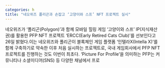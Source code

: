 ```yaml
---
categories: h
title: "네오위즈 폴리곤과 손잡고 ‘고양이와 스프’ NFT 프로젝트 실시"
---
```

네오위즈가 ‘폴리곤(Polygon)’과 함께 모바일 힐링 게임 ‘고양이와 스프’ IP(지식재산권)를 활용한 PFP NFT 프로젝트 ‘ERCC(Early Retired Cats Club)’를 선보인다고 26일 밝혔다.이는 네오위즈와 폴리곤이 블록체인 게임 플랫폼 ‘인텔라X(Intella X)’를 함께 구축하기로 약속한 이후 처음 실시하는 프로젝트로, 국내 게임회사에서 PFP NFT 프로젝트를 진행하는 것도 이번이 최초다. ‘Picture For Profile’을 의미하는 PFP는 커뮤니티나 소셜미디어(SNS) 등 다양한 채널에서 프로